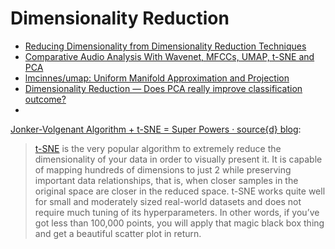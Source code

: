 # Dimensionality Reduction



* [Reducing Dimensionality from Dimensionality Reduction Techniques](https://medium.com/towards-data-science/reducing-dimensionality-from-dimensionality-reduction-techniques-f658aec24dfe)
* [Comparative Audio Analysis With Wavenet, MFCCs, UMAP, t-SNE and PCA](https://medium.com/@LeonFedden/comparative-audio-analysis-with-wavenet-mfccs-umap-t-sne-and-pca-cb8237bfce2f)
* [lmcinnes/umap: Uniform Manifold Approximation and Projection](https://github.com/lmcinnes/umap)
* [Dimensionality Reduction — Does PCA really improve classification outcome?](https://towardsdatascience.com/dimensionality-reduction-does-pca-really-improve-classification-outcome-6e9ba21f0a32)
* 
 [Jonker-Volgenant Algorithm + t-SNE = Super Powers · source{d} blog](https://blog.sourced.tech/post/lapjv/):

> [t-SNE](https://lvdmaaten.github.io/tsne/) is the very popular algorithm to extremely reduce the dimensionality of your data in order to visually present it. It is capable of mapping hundreds of dimensions to just 2 while preserving important data relationships, that is, when closer samples in the original space are closer in the reduced space. t-SNE works quite well for small and moderately sized real-world datasets and does not require much tuning of its hyperparameters. In other words, if you’ve got less than 100,000 points, you will apply that magic black box thing and get a beautiful scatter plot in return.

